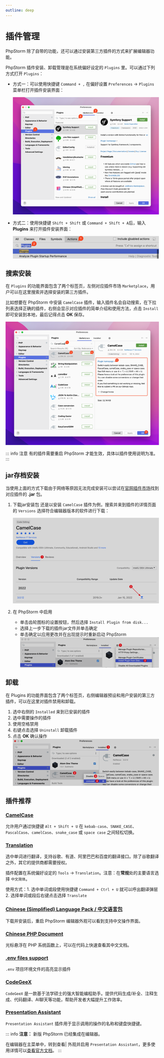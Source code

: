 ```yaml
---
outline: deep
---
```


# 插件管理

PhpStorm 除了自带的功能，还可以通过安装第三方插件的方式来扩展编辑器功能。


PhpStorm 插件安装、卸载管理是在系统偏好设定的 `Plugins` 里。可以通过下列方式打开  `Plugins`：

- 方式一：可以使用快捷键 `Command + ,` 在偏好设置 `Preferences` -> `Plugins` 菜单栏打开插件安装界面：


    ![](./images/plugins/marketplace-plugins.png)

- 方式二：使用快捷键 `Shift + Shift` 或 `Command + Shift + A`后，输入 **Plugins** 来打开插件安装界面：

    ![](./images/plugins/search-plugins-use-keymap.png)


## 搜索安装


在 `Plugins` 的功能界面包含了两个标签页，左侧对应插件市场 `Marketplace`，用户可以在这里搜索并选择安装的第三方插件。

比如想要在 PhpStorm 中安装 `CamelCase` 插件，输入插件名会自动搜索，在下拉列表选择正确的插件，右侧会显示对应插件的简单介绍和使用方法，点击 `Install` 即可安装到本地，最后记得点击 **OK** 保存。

![](./images/plugins/install-plugin.png)


::: info 注意
有的插件需要重启 PhpStorm 才能生效，具体以插件使用说明为准。
:::


## jar存档安装

当使用上面的方式下载由于网络等原因无法完成安装可以尝试在[官网插件市场](https://plugins.jetbrains.com/)找到对应插件的 **.jar** 包。

1. 下载jar安装包
    还是以安装 `CamelCase` 插件为例，搜索并来到插件的详情页面的 `Versions` 选择符合编辑器版本的软件进行下载：

    ![](./images/plugins/download-plugin-jar-data.png)

2. 在 PhpStorm 中启用
    - 单击齿轮图标的设置按钮，然后选择 `Install Plugin from disk...`
    - 选择上一步下载的插件jar文件并单击确定
    - 单击确定以应用更改并在出现提示时重新启动 PhpStorm
    ![](./images/plugins/install-plugin-from-disk.png)


## 卸载

在 Plugins 的功能界面包含了两个标签页，右侧编辑器预设和用户安装的第三方插件，可以在这里对插件禁用和卸载。

1. 选中右侧的 `Installed` 来到已安装的插件
2. 选中需要操作的插件
3. 使用空格禁用
4. 右键点击选择 `Uninstall` 卸载插件
5. 点击 **OK** 确认操作
    ![](./images/plugins/uninstall-plugin.png)


## 插件推荐

### [**CamelCase**](https://plugins.jetbrains.com/plugin/7160)

允许用户通过快捷键 `Alt + Shift + U` 在 `kebab-case`、`SNAKE_CASE`、`PascalCase`、`camelCase`、`snake_case` 或 `space case` 之间轻松切换。

### [**Translation**](https://plugins.jetbrains.com/plugin/8579)

选中单词进行翻译，支持谷歌、有道、阿里巴巴和百度的翻译接口。除了谷歌翻译之外，其它的提供商都需要授权。

插件配置在系统偏好设定的 `Tools` -> `Translation`。注意：在**常规**处的主要语言选择 `中文简体`。

使用方式：1. 选中单词或段使用快捷键 `Command + Ctrl + U` 就可以呼出翻译弹层 2. 选择单词或段后右键点击选择 `Translate`

### [**Chinese (Simplified) Language Pack / 中文语言包**](https://plugins.jetbrains.com/plugin/13710)

下载并安装后，重启 PhpStorm 编辑器外观可以看到支持中文操作界面。

### [**Chinese PHP Document**](https://plugins.jetbrains.com/plugin/12734)
    
光标悬浮在 PHP 系统函数上，可以在代码上快速查看其中文文档。

### [**.env files support**](https://plugins.jetbrains.com/plugin/9525)
    
`.env` 项目环境文件的高亮显示插件

### [**CodeGeeX**](https://plugins.jetbrains.com/plugin/20587)
  
`CodeGeeX` 是一款基于法学硕士的强大智能编程助手。提供代码生成/补全、注释生成、代码翻译、AI聊天等功能，帮助开发者大幅提升工作效率。

### [Presentation Assistant](https://plugins.jetbrains.com/plugin/11631)

`Presentation Assistant` 插件用于显示调用的操作的名称和键盘快捷键。

::: info **注意：** 新版 PhpStorm 已经集成在编辑器。

在编辑器在主菜单中，转到查看| 外观并启用 `Presentation Assistant`，更多使用详情可以[查看官方文档](https://www.jetbrains.com/help/phpstorm/presentation-assistant.html#configure-the-keymap)。
:::
